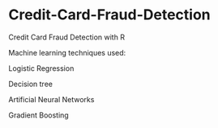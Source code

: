 # Credit-Card-Fraud-Detection
Credit Card Fraud Detection with R


Machine learning techniques used:

Logistic Regression

Decision tree

Artificial Neural Networks

Gradient Boosting
